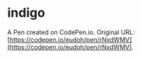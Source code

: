# indigo

A Pen created on CodePen.io. Original URL: [https://codepen.io/eudoh/pen/rNxdWMV](https://codepen.io/eudoh/pen/rNxdWMV).



